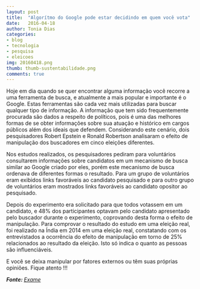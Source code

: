 ```yaml
---
layout: post
title:  "Algorítmo do Google pode estar decidindo em quem você vota"
date:   2016-04-18
author: Tonia Dias
categories: 
- blog
- tecnologia
- pesquisa
- eleicoes
img: 20160418.png
thumb: thumb-sustentabilidade.png
comments: true
---
```


Hoje em dia quando se quer encontrar alguma informação você recorre a uma ferramenta de busca, e atualmente a mais popular e importante é o Google. Estas ferramentas são cada vez mais utilizadas para buscar qualquer tipo de informação. A informação que tem sido frequentemente procurada são dados a respeito de políticos, pois é uma das melhores formas de se obter informações sobre sua atuação e histórico em cargos públicos além dos ideais que defendem. Considerando este cenário, dois pesquisadores Robert Epstein e Ronald Robertson analisaram o efeito de manipulação dos buscadores em cinco eleições diferentes. <!--more-->

Nos estudos realizados, os pesquisadores pediram para voluntários consultarem informações sobre candidatos em um mecanismo de busca similar ao Google criado por eles, porém este mecanismo de busca ordenava de diferentes formas o resultado. Para um grupo de voluntários eram exibidos links favoráveis ao candidato pesquisado e para outro grupo de voluntários eram mostrados links favoráveis ao candidato opositor ao pesquisado.

Depois do experimento era solicitado para que todos votassem em um candidato, e 48% dos participantes optavam pelo candidato apresentado pelo buscador durante o experimento, coprovando desta forma o efeito de manipulação. Para comprovar o resultado do estudo em uma eleição real, foi realizado na Índia em 2014 em uma eleição real, constatando com os entrevistados a ocorrência do efeito de manipulação em torno de 25% relacionados ao resultado da eleição. Isto só indica o quanto as pessoas são influenciáveis.

E você se deixa manipular por fatores externos ou têm suas próprias opiniões. Fique atento !!!

<i><b>Fonte: </b><a href="http://exame.abril.com.br/tecnologia/noticias/algoritmo-do-google-pode-estar-decidindo-em-quem-voce-vota">Exame</a></i>

